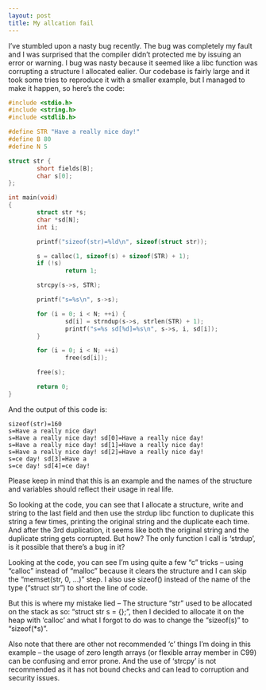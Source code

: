 ```yaml
---
layout: post
title: My allcation fail
---
```


I’ve stumbled upon a nasty bug recently.
The bug was completely my fault and I was surprised that the compiler didn’t protected me by issuing an error or warning.
I bug was nasty because it seemed like a libc function was corrupting a structure I allocated ealier.
Our codebase is fairly large and it took some tries to reproduce it with a smaller example, but I managed to make it happen, so here’s the code:
```c
#include <stdio.h>
#include <string.h>
#include <stdlib.h>

#define STR "Have a really nice day!"
#define B 80
#define N 5

struct str {
        short fields[B];
        char s[0];
};

int main(void)
{
        struct str *s;
        char *sd[N];
        int i;

        printf("sizeof(str)=%ld\n", sizeof(struct str));

        s = calloc(1, sizeof(s) + sizeof(STR) + 1);
        if (!s)
                return 1;

        strcpy(s->s, STR);

        printf("s=%s\n", s->s);

        for (i = 0; i < N; ++i) {
                sd[i] = strndup(s->s, strlen(STR) + 1);
                printf("s=%s sd[%d]=%s\n", s->s, i, sd[i]);
        }

        for (i = 0; i < N; ++i)
                free(sd[i]);

        free(s);

        return 0;
}
```

And the output of this code is:
```
sizeof(str)=160
s=Have a really nice day!
s=Have a really nice day! sd[0]=Have a really nice day!
s=Have a really nice day! sd[1]=Have a really nice day!
s=Have a really nice day! sd[2]=Have a really nice day!
s=ce day! sd[3]=Have a
s=ce day! sd[4]=ce day!
```

Please keep in mind that this is an example and the names of the structure and variables should reflect their usage in real life.

So looking at the code, you can see that I allocate a structure, write and string to the last field and then use the strdup libc function to duplicate this string a few times, printing the original string and the duplicate each time.
And after the 3rd duplication, it seems like both the original string and the duplicate string gets corrupted.
But how? The only function I call is ‘strdup’, is it possible that there’s a bug in it?

Looking at the code, you can see I’m using quite a few “c” tricks – using “calloc” instead of “malloc” because it clears the structure and I can skip the “memset(str, 0, ...)” step.
I also use sizeof(<name of variable>) instead of the name of the type (“struct str”) to short the line of code.

But this is where my mistake lied – The structure “str” used to be allocated on the stack as so: “struct str s = {};”, then I decided to allocate it on the heap with ‘calloc’ and what I forgot to do was to change the “sizeof(s)” to “sizeof(*s)”.

Also note that there are other not recommended ‘c’ things I’m doing in this example – the usage of zero length arrays (or flexible array member in C99) can be confusing and error prone. And the use of ‘strcpy’ is not recommended as it has not bound checks and can lead to corruption and security issues.

